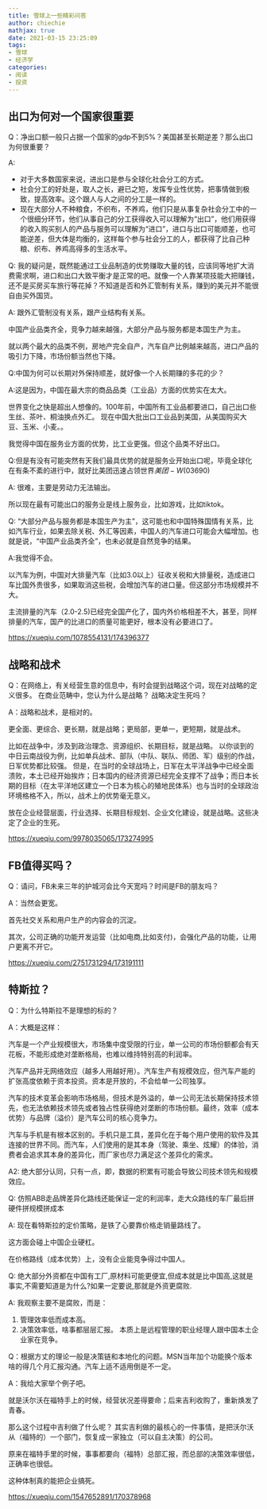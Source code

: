 ```yaml
---
title: 雪球上一些精彩问答
author: chiechie
mathjax: true
date: 2021-03-15 23:25:09
tags:
- 雪球
- 经济学
categories:
- 阅读
- 投资
---
```


## 出口为何对一个国家很重要

Q：净出口额一般只占据一个国家的gdp不到5%？美国甚至长期逆差？那么出口为何很重要？

A: 

- 对于大多数国家来说，进出口是参与全球化社会分工的方式。
- 社会分工的好处是，取人之长，避已之短，发挥专业性优势，把事情做到极致，提高效率。这个跟人与人之间的分工是一样的。
- 现在大部分人不种粮食，不织布，不养鸡，他们只是从事复杂社会分工中的一个很细分环节，他们从事自己的分工获得收入可以理解为“出口”，他们用获得的收入购买别人的产品与服务可以理解为“进口”，进口与出口可能顺差，也可能逆差，但大体是均衡的，这样每个参与社会分工的人，都获得了比自己种粮、织布、养鸡高得多的生活水平。

Q: 我的疑问是，既然能通过工业品制造的优势赚取大量的钱，应该同等地扩大消费需求啊，进口和出口大致平衡才是正常的吧。就像一个人靠某项技能大把赚钱，还不是买房买车旅行等花掉？不知道是否和外汇管制有关系，赚到的美元并不能很自由买外国货。

A: 跟外汇管制没有关系，跟产业结构有关系。

中国产业品类齐全，竞争力越来越强，大部分产品与服务都是本国生产为主。

就以两个最大的品类不例，房地产完全自产，汽车自产比例越来越高，进口产品的吸引力下降，市场份额当然也下降。

Q:中国为何可以长期对外保持顺差，就好像一个人长期赚的多花的少？

A:这是因为，中国在最大宗的商品品类（工业品）方面的优势实在太大。

世界变化之快是超出人想像的。100年前，中国所有工业品都要进口，自己出口些生丝、茶叶、桐油换点外汇。
现在中国大批出口工业品到美国，从美国购买大豆、玉米、小麦。。

我觉得中国在服务业方面的优势，比工业更强。但这个品类不好出口。

Q:但是有没有可能突然有天我们最具优势的就是服务业开始出口呢，毕竟全球化在有条不紊的进行中，就好比美团迅速占领世界$美团-W(03690)$

A: 很难，主要是劳动力无法输出。

所以现在最有可能出口的服务业是线上服务业，比如游戏，比如tiktok。

Q: “大部分产品与服务都是本国生产为主”，这可能也和中国特殊国情有关系，比如汽车行业，如果去除关税、外汇等因素，中国人的汽车进口可能会大幅增加。也就是说，“中国产业品类齐全”，也未必就是自然竞争的结果。

A:我觉得不会。

以汽车为例，中国对大排量汽车（比如3.0以上）征收关税和大排量税，造成进口车比国外贵很多，如果取消这些税，会增加汽车的进口量。但这部分市场规模并不大。

主流排量的汽车（2.0-2.5)已经完全国产化了，国内外价格相差不大，甚至，同样排量的汽车，国产的比进口的质量可能更好，根本没有必要进口了。


https://xueqiu.com/1078554131/174396377


## 战略和战术
Q：在网络上，有关经营生意的信息中，有时会提到战略这个词，现在对战略的定义很多。 在商业范畴中，您认为什么是战略？ 战略决定生死吗？

A：战略和战术，是相对的。

更全面、更综合、更长期，就是战略；更局部，更单一，更短期，就是战术。

比如在战争中，涉及到政治理念、资源组织、长期目标，就是战略。
以你谈到的中日云南战役为例，比如单兵战术、部队（中队、联队、师团、军）级别的作战，日军优势都比较强。
但是，在当时的全球战场上，日军在太平洋战争中已经全面溃败，本土已经开始挨炸；日本国内的经济资源已经完全支撑不了战争；而日本长期的目标（在太平洋地区建立一个日本为核心的殖地民体系）也与当时的全球政治环境格格不入，所以，战术上的优势毫无意义。

放在企业经营层面，行业选择、长期目标规划、企业文化建设，就是战略。这些决定了企业的生死。

https://xueqiu.com/9978035065/173274995


## FB值得买吗？
Q：请问，FB未来三年的护城河会比今天宽吗？时间是FB的朋友吗？

A：当然会更宽。

首先社交关系和用户生产的内容会的沉淀。

其次，公司正确的功能开发运营（比如电商,比如支付)，会强化产品的功能，让用户更离不开它。

https://xueqiu.com/2751731294/173191111

## 特斯拉？

Q：为什么特斯拉不是理想的标的？

A：大概是这样：

汽车是一个产业规模很大，市场集中度受限的行业，单一公司的市场份额都会有天花板，不能形成绝对垄断格局，也难以维持特别高的利润率。

汽车产品并无网络效应（越多人用越好用）。汽车生产有规模效应，但汽车产能的扩张高度依赖于资本投资。资本是开放的，不会给单一公司独享。

汽车的技术变革会影响市场格局，但技术是外溢的，单一公司无法长期保持技术领先，也无法依赖技术领先或者独占性获得绝对垄断的市场份额。最终，效率（成本优势）与品牌（溢价）是汽车公司的核心竞争力。

汽车与手机是有根本区别的。手机只是工具，差异化在于每个用户使用的软件及其连接的世界不同。而汽车，人们使用的是其本身（驾驶、乘坐、炫耀）的体验，消费者会追求其本身的差异化，而厂家也尽力满足这个差异化的需求。

A2: 绝大部分认同，只有一点，即，数据的积累有可能会导致公司技术领先和规模效应。

Q: 仿照ABB走品牌差异化路线还能保证一定的利润率，走大众路线的车厂最后拼硬件拼规模拼成本

A: 现在看特斯拉的定价策略，是铁了心要靠价格走销量路线了。

这方面会碰上中国企业硬杠。

在价格路线（成本优势）上，没有企业能竞争得过中国人。

Q: 绝大部分外资都在中国有工厂,原材料可能更便宜,但成本就是比中国高,这就是事实,不需要知道是为什么?如果一定要说,那就是外资更腐败.

A: 我观察主要不是腐败，而是：

1. 管理效率低而成本高。
2. 决策效率低，啥事都层层汇报。
本质上是远程管理的职业经理人跟中国本土企业家在竞争。



Q：根据方丈的理论一般是决策链和本地化的问题。MSN当年加个功能换个版本啥的得几个月汇报沟通。汽车上适不适用倒是不一定。

A：我给大家举个例子吧。

就是沃尔沃在福特手上的时候，经营状况差得要命；后来吉利收购了，重新焕发了青春。

那么这个过程中吉利做了什么呢？
其实吉利做的最核心的一件事情，是把沃尔沃从（福特的）一个部门，恢复成一家独立（可以自主决策）的公司。

原来在福特手里的时候，事事都要向（福特）总部汇报，而总部的决策效率很低，正确率也很低。

这种体制真的能把企业搞死。



https://xueqiu.com/1547652891/170378968
